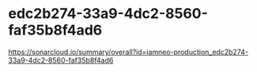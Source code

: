 # edc2b274-33a9-4dc2-8560-faf35b8f4ad6
https://sonarcloud.io/summary/overall?id=iamneo-production_edc2b274-33a9-4dc2-8560-faf35b8f4ad6
